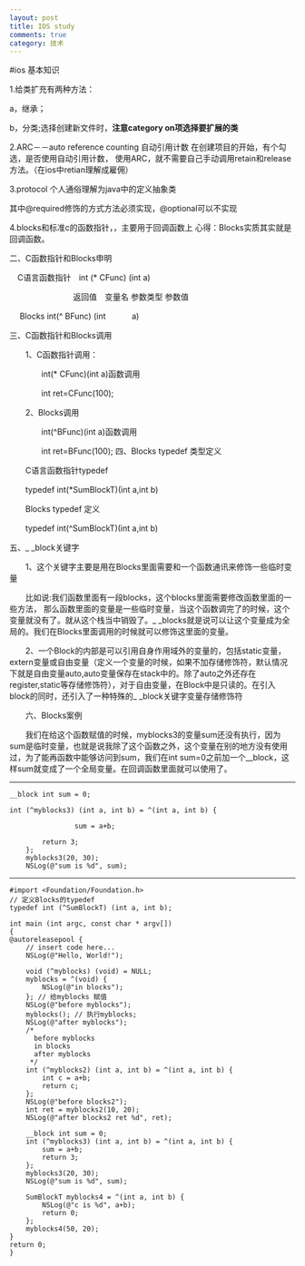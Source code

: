 ```yaml
---
layout: post
title: IOS study
comments: true
category: 技术
---
```


#ios 基本知识

1.给类扩充有两种方法：

a，继承；

b，分类;选择创建新文件时，<b>注意category on项选择要扩展的类</b>


2.ARC－－auto reference counting 自动引用计数
在创建项目的开始，有个勾选，是否使用自动引用计数，
使用ARC，就不需要自己手动调用retain和release方法。（在ios中retian理解成雇佣）

3.protocol 个人通俗理解为java中的定义抽象类  

其中@required修饰的方式方法必须实现，@optional可以不实现

4.blocks和标准c的函数指针，，主要用于回调函数上
心得：Blocks实质其实就是回调函数。

二、C函数指针和Blocks申明

　C语言函数指针　int (* CFunc)   (int          a)

　　　　　　　　返回值　变量名  参数类型 参数值

　 Blocks            int(^  BFunc)   (int　　　 a)

三、C函数指针和Blocks调用

　　1、C函数指针调用：

　　　　int(* CFunc)(int a)函数调用

　　　　int ret=CFunc(100);

　　2、Blocks调用

　　　　int(^BFunc)(int a)函数调用

　　　　int ret=BFunc(100);
四、Blocks typedef 类型定义

　　C语言函数指针typedef

　　typedef int(*SumBlockT)(int a,int b)

　　Blocks typedef 定义

　　typedef int(^SumBlockT)(int a,int b)

五、_ _block关键字

　　1、这个关键字主要是用在Blocks里面需要和一个函数通讯来修饰一些临时变量

　　比如说:我们函数里面有一段blocks，这个blocks里面需要修改函数里面的一些方法， 那么函数里面的变量是一些临时变量，当这个函数调完了的时候，这个变量就没有了。就从这个栈当中销毁了。_ _blocks就是说可以让这个变量成为全局的。我们在Blocks里面调用的时候就可以修饰这里面的变量。

　　2、一个Block的内部是可以引用自身作用域外的变量的，包括static变量，extern变量或自由变量（定义一个变量的时候，如果不加存储修饰符，默认情况下就是自由变量auto,auto变量保存在stack中的。除了auto之外还存在register,static等存储修饰符），对于自由变量，在Block中是只读的。在引入block的同时，还引入了一种特殊的_ _block关键字变量存储修饰符

　　六、Blocks案例

　　我们在给这个函数赋值的时候，myblocks3的变量sum还没有执行，因为sum是临时变量，也就是说我除了这个函数之外，这个变量在别的地方没有使用过，为了能再函数中能够访问到sum，我们在int sum=0之前加一个__block，这样sum就变成了一个全局变量。在回调函数里面就可以使用了。

---
	__block int sum = 0; 

	int (^myblocks3) (int a, int b) = ^(int a, int b) {
        
                    sum = a+b;
            
            return 3;
        };
        myblocks3(20, 30);
        NSLog(@"sum is %d", sum);

       
---
        
	#import <Foundation/Foundation.h>
	// 定义Blocks的typedef
	typedef int (^SumBlockT) (int a, int b);

	int main (int argc, const char * argv[])
	{
    @autoreleasepool {        
        // insert code here...
        NSLog(@"Hello, World!");
        
        void (^myblocks) (void) = NULL;
        myblocks = ^(void) {
            NSLog(@"in blocks");
        }; // 给myblocks 赋值
        NSLog(@"before myblocks");
        myblocks(); // 执行myblocks;
        NSLog(@"after myblocks");
        /*
          before myblocks
          in blocks
          after myblocks
         */
        int (^myblocks2) (int a, int b) = ^(int a, int b) {
            int c = a+b;
            return c;
        };
        NSLog(@"before blocks2");
        int ret = myblocks2(10, 20);
        NSLog(@"after blocks2 ret %d", ret);
        
        __block int sum = 0;
        int (^myblocks3) (int a, int b) = ^(int a, int b) {
            sum = a+b;
            return 3;
        };
        myblocks3(20, 30);
        NSLog(@"sum is %d", sum);
        
        SumBlockT myblocks4 = ^(int a, int b) {
            NSLog(@"c is %d", a+b);
            return 0;
        };
        myblocks4(50, 20);
    }
    return 0;
	}        
        
        
        
        
        